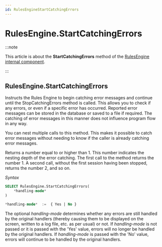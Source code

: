 ```yaml
---
id: RulesEngineStartCatchingErrors
---
```


# RulesEngine.StartCatchingErrors




:::note

This article is about the **StartCatchingErrors** method of the [RulesEngine internal component](/Extensions/RulesEngine_internal_component).

:::

## **RulesEngine.StartCatchingErrors**

Instructs the Rules Engine to begin catching error messages and continue until the StopCatchingErrors method is called. This allows you to check if any errors, or even if a specific error has occurred. Reported error messages can be stored in the database or saved to a file if required. The catching of error messages in this manner does not influence program flow in any way.

You can nest multiple calls to this method. This makes it possible to catch error messages without needing to know if the caller is already catching error messages.

Returns a number equal to or higher than 1. This number indicates the nesting depth of the error catching. The first call to the method returns the number 1. A second call, without the first session having been stopped, returns the number 2, and so on.

*Syntax*

```sql
SELECT RulesEngine.StartCatchingErrors(
    *handling-mode*
)

*handling-mode*  :=  { Yes | No }
```

The optional *handling-mode* determines whether any errors are still handled by the original handlers (thereby causing them to be displayed on the screen, written to a log file, etc. as per usual) or not. If *handling-mode* is not passed or it is passed with the 'Yes' value, errors will no longer be handled by the original handlers. If *handling-mode* is passed with the 'No' value, errors will continue to be handled by the original handlers.